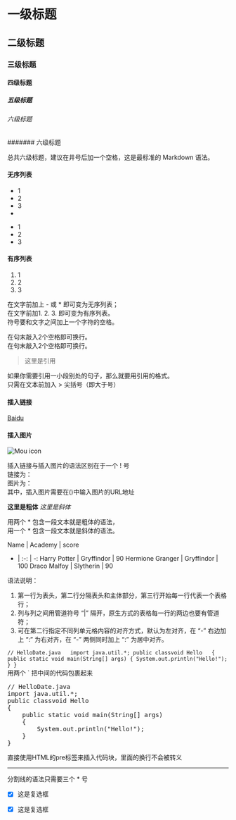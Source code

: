 # 一级标题

## 二级标题

### 三级标题

#### 四级标题

##### 五级标题

###### 六级标题

####### 六级标题

总共六级标题，建议在井号后加一个空格，这是最标准的 Markdown 语法。

#### 无序列表
* 1
* 2
* 3
* 
- 1
- 2
- 3

#### 有序列表
1. 1
2. 2
3. 3  

在文字前加上 - 或 * 即可变为无序列表；  
在文字前加1. 2. 3. 即可变为有序列表。  
符号要和文字之间加上一个字符的空格。

在句末敲入2个空格即可换行。  
在句末敲入2个空格即可换行。  

> 这里是引用

如果你需要引用一小段别处的句子，那么就要用引用的格式。  
只需在文本前加入 > 尖括号（即大于号）

#### 插入链接
[Baidu](http://baidu.com)  

#### 插入图片
![Mou icon](http://mouapp.com/Mou_128.png)  

插入链接与插入图片的语法区别在于一个 ! 号  
链接为：[]()  
图片为：![]()  
其中，插入图片需要在()中输入图片的URL地址

**这里是粗体** *这里是斜体*  

用两个 * 包含一段文本就是粗体的语法，  
用一个 * 包含一段文本就是斜体的语法。

Name | Academy | score 
 - | :-: | -: 
Harry Potter | Gryffindor | 90 
Hermione Granger | Gryffindor | 100 
Draco Malfoy | Slytherin | 90

语法说明：  
1. 第一行为表头，第二行分隔表头和主体部分，第三行开始每一行代表一个表格行；  
2. 列与列之间用管道符号 “|” 隔开，原生方式的表格每一行的两边也要有管道符；  
3. 可在第二行指定不同列单元格内容的对齐方式，默认为左对齐，在 “-” 右边加上 “:” 为右对齐，在 “-” 两侧同时加上 “:” 为居中对齐。

`
// HelloDate.java  
import java.util.*;
public classvoid Hello  
{
	public static void main(String[] args)
	{
		System.out.println("Hello!");
	}
}
`  
用两个 ` 把中间的代码包裹起来

<pre>
// HelloDate.java  
import java.util.*;
public classvoid Hello  
{
	public static void main(String[] args)
	{
		System.out.println("Hello!");
	}
}
</pre>
直接使用HTML的pre标签来插入代码块，里面的换行不会被转义

***
分割线的语法只需要三个 * 号

* [x] 这是复选框
- [x] 这是复选框 
